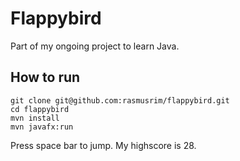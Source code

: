 # Flappybird

Part of my ongoing project to learn Java.

## How to run
    git clone git@github.com:rasmusrim/flappybird.git
    cd flappybird
    mvn install
    mvn javafx:run
    
Press space bar to jump. My highscore is 28.